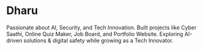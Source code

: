# Dharu
Passionate about AI, Security, and Tech Innovation. Built projects like Cyber Saathi, Online Quiz Maker, Job Board, and Portfolio Website. Exploring AI-driven solutions &amp; digital safety while growing as a Tech Innovator.
